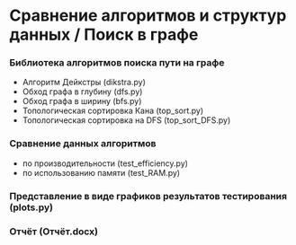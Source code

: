 
# Сравнение алгоритмов и структур данных / Поиск в графе

### Библиотека алгоритмов поиска пути на графе

- Алгоритм Дейкстры (dikstra.py)
- Обход графа в глубину (dfs.py)
- Обход графа в ширину (bfs.py)
- Топологическая сортировка Кана (top_sort.py)
- Топологическая сортировка на DFS (top_sort_DFS.py)

### Сравнение данных алгоритмов

- по производительности (test_efficiency.py)
- по использованию памяти (test_RAM.py)

### Представление в виде графиков результатов тестирования (plots.py)

### Отчёт (Отчёт.docx)
